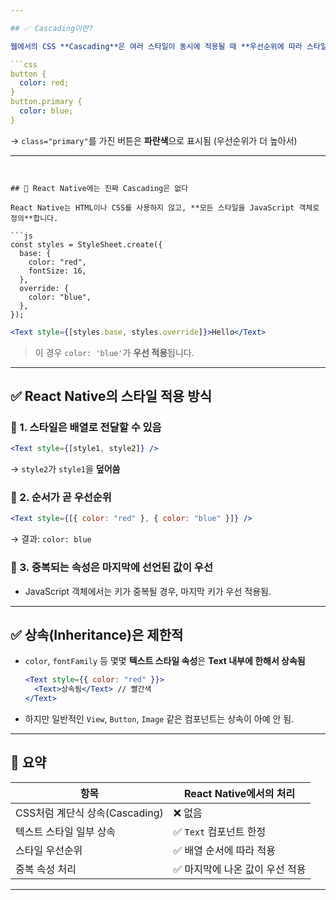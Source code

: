 ```yaml
---

## ✅ Cascading이란?

웹에서의 CSS **Cascading**은 여러 스타일이 동시에 적용될 때 **우선순위에 따라 스타일이 겹쳐지는 것**이에요. 예:

```css
button {
  color: red;
}
button.primary {
  color: blue;
}
```

→ `class="primary"`를 가진 버튼은 **파란색**으로 표시됨 (우선순위가 더 높아서)

---
```


## 🚫 React Native에는 진짜 Cascading은 없다

React Native는 HTML이나 CSS를 사용하지 않고, **모든 스타일을 JavaScript 객체로 정의**합니다.

```js
const styles = StyleSheet.create({
  base: {
    color: "red",
    fontSize: 16,
  },
  override: {
    color: "blue",
  },
});
```

```jsx
<Text style={[styles.base, styles.override]}>Hello</Text>
```

> 이 경우 `color: 'blue'`가 **우선 적용**됩니다.

---

## ✅ React Native의 스타일 적용 방식

### 📌 1. 스타일은 배열로 전달할 수 있음

```jsx
<Text style={[style1, style2]} />
```

→ `style2`가 `style1`을 **덮어씀**

### 📌 2. 순서가 곧 우선순위

```jsx
<Text style={[{ color: "red" }, { color: "blue" }]} />
```

→ 결과: `color: blue`

### 📌 3. 중복되는 속성은 마지막에 선언된 값이 우선

- JavaScript 객체에서는 키가 중복될 경우, 마지막 키가 우선 적용됨.

---

## ✅ 상속(Inheritance)은 제한적

- `color`, `fontFamily` 등 몇몇 **텍스트 스타일 속성**은 **Text 내부에 한해서 상속됨**

  ```jsx
  <Text style={{ color: "red" }}>
    <Text>상속됨</Text> // 빨간색
  </Text>
  ```

- 하지만 일반적인 `View`, `Button`, `Image` 같은 컴포넌트는 상속이 아예 안 됨.

---

## 🎯 요약

| 항목                           | React Native에서의 처리         |
| ------------------------------ | ------------------------------- |
| CSS처럼 계단식 상속(Cascading) | ❌ 없음                         |
| 텍스트 스타일 일부 상속        | ✅ `Text` 컴포넌트 한정         |
| 스타일 우선순위                | ✅ 배열 순서에 따라 적용        |
| 중복 속성 처리                 | ✅ 마지막에 나온 값이 우선 적용 |

---
